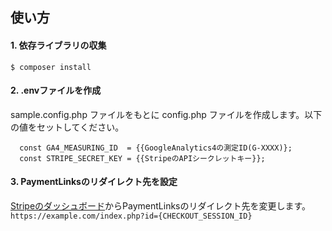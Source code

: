 ## 使い方
#### 1. 依存ライブラリの収集
```$ composer install```

#### 2. .envファイルを作成
sample.config.php ファイルをもとに config.php ファイルを作成します。以下の値をセットしてください。
```
  const GA4_MEASURING_ID  = {{GoogleAnalytics4の測定ID(G-XXXX)};
  const STRIPE_SECRET_KEY = {{StripeのAPIシークレットキー}};
```

#### 3. PaymentLinksのリダイレクト先を設定
[Stripeのダッシュボード](https://dashboard.stripe.com/payment-links)からPaymentLinksのリダイレクト先を変更します。<br>
`https://example.com/index.php?id={CHECKOUT_SESSION_ID}`